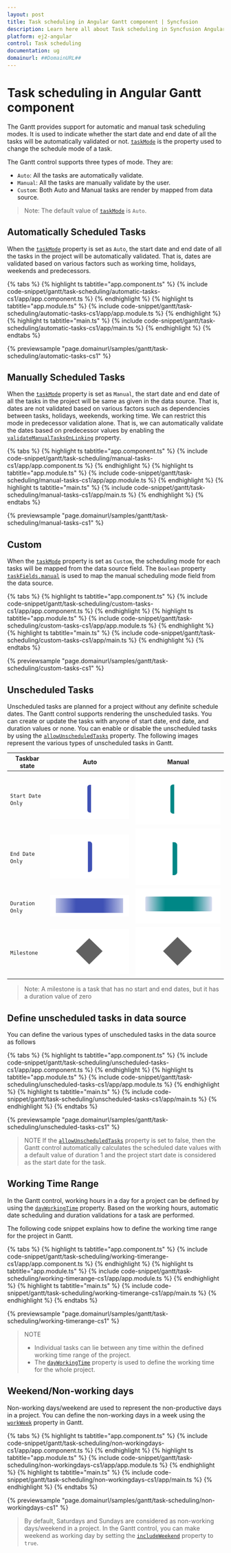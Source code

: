```yaml
---
layout: post
title: Task scheduling in Angular Gantt component | Syncfusion
description: Learn here all about Task scheduling in Syncfusion Angular Gantt component of Syncfusion Essential JS 2 and more.
platform: ej2-angular
control: Task scheduling 
documentation: ug
domainurl: ##DomainURL##
---
```


# Task scheduling in Angular Gantt component

The Gantt provides support for automatic and manual task scheduling modes. It is used to indicate whether the start date and end date of all the tasks will be automatically validated or not. [`taskMode`](https://ej2.syncfusion.com/angular/documentation/api/gantt/#taskmode) is the property used to change the schedule mode of a task.

The Gantt control supports three types of mode. They are:

* `Auto`: All the tasks are automatically validate.
* `Manual`: All the tasks are manually validate by the user.
* `Custom`: Both Auto and Manual tasks are render by mapped from data source.

>Note: The default value of [`taskMode`](https://ej2.syncfusion.com/angular/documentation/api/gantt/#taskmode) is `Auto`.

## Automatically Scheduled Tasks

When the [`taskMode`](https://ej2.syncfusion.com/angular/documentation/api/gantt/#taskmode) property is set as `Auto`, the start date and end date of all the tasks in the project will be automatically validated. That is, dates are validated based on various factors such as working time, holidays, weekends and predecessors.

{% tabs %}
{% highlight ts tabtitle="app.component.ts" %}
{% include code-snippet/gantt/task-scheduling/automatic-tasks-cs1/app/app.component.ts %}
{% endhighlight %}
{% highlight ts tabtitle="app.module.ts" %}
{% include code-snippet/gantt/task-scheduling/automatic-tasks-cs1/app/app.module.ts %}
{% endhighlight %}
{% highlight ts tabtitle="main.ts" %}
{% include code-snippet/gantt/task-scheduling/automatic-tasks-cs1/app/main.ts %}
{% endhighlight %}
{% endtabs %}
  
{% previewsample "page.domainurl/samples/gantt/task-scheduling/automatic-tasks-cs1" %}

## Manually Scheduled Tasks

When the [`taskMode`](https://ej2.syncfusion.com/angular/documentation/api/gantt/#taskmode) property is set as `Manual`, the start date and end date of all the tasks in the project will be same as given in the data source. That is, dates are not validated based on various factors such as dependencies between tasks, holidays, weekends, working time.
We can restrict this mode in predecessor validation alone. That is, we can automatically validate the dates based on predecessor values by enabling the [`validateManualTasksOnLinking`](https://ej2.syncfusion.com/angular/documentation/api/gantt/#validatemanualtasksonlinking) property.

{% tabs %}
{% highlight ts tabtitle="app.component.ts" %}
{% include code-snippet/gantt/task-scheduling/manual-tasks-cs1/app/app.component.ts %}
{% endhighlight %}
{% highlight ts tabtitle="app.module.ts" %}
{% include code-snippet/gantt/task-scheduling/manual-tasks-cs1/app/app.module.ts %}
{% endhighlight %}
{% highlight ts tabtitle="main.ts" %}
{% include code-snippet/gantt/task-scheduling/manual-tasks-cs1/app/main.ts %}
{% endhighlight %}
{% endtabs %}
  
{% previewsample "page.domainurl/samples/gantt/task-scheduling/manual-tasks-cs1" %}

## Custom

When the [`taskMode`](https://ej2.syncfusion.com/angular/documentation/api/gantt/#taskmode) property is set as `Custom`, the scheduling mode for each tasks will be mapped from the data source field. The `Boolean` property [`taskFields.manual`](https://ej2.syncfusion.com/angular/documentation/api/gantt/taskFields/#manual) is used to map the manual scheduling mode field from the data source.

{% tabs %}
{% highlight ts tabtitle="app.component.ts" %}
{% include code-snippet/gantt/task-scheduling/custom-tasks-cs1/app/app.component.ts %}
{% endhighlight %}
{% highlight ts tabtitle="app.module.ts" %}
{% include code-snippet/gantt/task-scheduling/custom-tasks-cs1/app/app.module.ts %}
{% endhighlight %}
{% highlight ts tabtitle="main.ts" %}
{% include code-snippet/gantt/task-scheduling/custom-tasks-cs1/app/main.ts %}
{% endhighlight %}
{% endtabs %}
  
{% previewsample "page.domainurl/samples/gantt/task-scheduling/custom-tasks-cs1" %}

## Unscheduled Tasks

Unscheduled tasks are planned for a project without any definite schedule dates. The Gantt control supports rendering the unscheduled tasks. You can create or update the tasks with anyone of start date, end date, and duration values or none. You can enable or disable the unscheduled tasks by using the [`allowUnscheduledTasks`](https://ej2.syncfusion.com/angular/documentation/api/gantt/#allowunscheduledtasks) property. The following images represent the various types of unscheduled tasks in Gantt.

Taskbar state |Auto |Manual
-----|-----|-----
`Start Date Only` | ![Alt text](images/startDate-only.png) | ![Alt text](images/startDate-manual.png)
`End Date Only` | ![Alt text](images/endDate-only.png) | ![Alt text](images/endDate-manual.png)
`Duration Only` | ![Alt text](images/duration-only.png) | ![Alt text](images/duration-manual.png)
`Milestone`| ![Alt text](images/milestone.png) | ![Alt text](images/milestone.png)

>Note: A milestone is a task that has no start and end dates, but it has a duration value of zero

## Define unscheduled tasks in data source

You can define the various types of unscheduled tasks in the data source as follows

{% tabs %}
{% highlight ts tabtitle="app.component.ts" %}
{% include code-snippet/gantt/task-scheduling/unscheduled-tasks-cs1/app/app.component.ts %}
{% endhighlight %}
{% highlight ts tabtitle="app.module.ts" %}
{% include code-snippet/gantt/task-scheduling/unscheduled-tasks-cs1/app/app.module.ts %}
{% endhighlight %}
{% highlight ts tabtitle="main.ts" %}
{% include code-snippet/gantt/task-scheduling/unscheduled-tasks-cs1/app/main.ts %}
{% endhighlight %}
{% endtabs %}
  
{% previewsample "page.domainurl/samples/gantt/task-scheduling/unscheduled-tasks-cs1" %}

> NOTE
> If the [`allowUnscheduledTasks`](https://ej2.syncfusion.com/angular/documentation/api/gantt/#allowunscheduledtasks) property is set to false, then the Gantt control automatically calculates the scheduled date values with a default value of duration 1 and the project start date is considered as the start date for the task.

## Working Time Range

In the Gantt control, working hours in a day for a project can be defined by using the [`dayWorkingTime`](https://ej2.syncfusion.com/angular/documentation/api/gantt/dayWorkingTime/) property. Based on the working hours, automatic date scheduling and duration validations for a task are performed.

The following code snippet explains how to define the working time range for the project in Gantt.

{% tabs %}
{% highlight ts tabtitle="app.component.ts" %}
{% include code-snippet/gantt/task-scheduling/working-timerange-cs1/app/app.component.ts %}
{% endhighlight %}
{% highlight ts tabtitle="app.module.ts" %}
{% include code-snippet/gantt/task-scheduling/working-timerange-cs1/app/app.module.ts %}
{% endhighlight %}
{% highlight ts tabtitle="main.ts" %}
{% include code-snippet/gantt/task-scheduling/working-timerange-cs1/app/main.ts %}
{% endhighlight %}
{% endtabs %}
  
{% previewsample "page.domainurl/samples/gantt/task-scheduling/working-timerange-cs1" %}

> NOTE
>* Individual tasks can lie between any time within the defined working time range of the project.
>* The [`dayWorkingTime`](https://ej2.syncfusion.com/angular/documentation/api/gantt/dayWorkingTime/) property is used to define the working time for the whole project.

## Weekend/Non-working days

Non-working days/weekend are used to represent the non-productive days in a project. You can define the non-working days in a week using the [`workWeek`](https://ej2.syncfusion.com/angular/documentation/api/gantt/#workweek) property in Gantt.

{% tabs %}
{% highlight ts tabtitle="app.component.ts" %}
{% include code-snippet/gantt/task-scheduling/non-workingdays-cs1/app/app.component.ts %}
{% endhighlight %}
{% highlight ts tabtitle="app.module.ts" %}
{% include code-snippet/gantt/task-scheduling/non-workingdays-cs1/app/app.module.ts %}
{% endhighlight %}
{% highlight ts tabtitle="main.ts" %}
{% include code-snippet/gantt/task-scheduling/non-workingdays-cs1/app/main.ts %}
{% endhighlight %}
{% endtabs %}
  
{% previewsample "page.domainurl/samples/gantt/task-scheduling/non-workingdays-cs1" %}

> By default, Saturdays and Sundays are considered as non-working days/weekend in a project.
> In the Gantt control, you can make weekend as working day by setting the [`includeWeekend`](https://ej2.syncfusion.com/angular/documentation/api/gantt/#includeweekend) property to `true`.